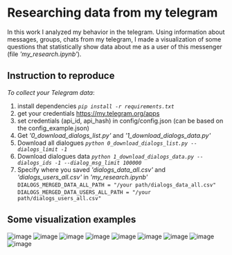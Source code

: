 # Researching data from my telegram
In this work I analyzed my behavior in the telegram. Using information about messages, groups, chats from my telegram, I made a visualization of some questions that statistically show data about me as a user of this messenger (file *'my_research.ipynb'*).
## Instruction to reproduce
*To collect your Telegram data*:
  1. install dependencies *`pip install -r requirements.txt`*
  2. get your credentials https://my.telegram.org/apps
  3. set credentials (api_id, api_hash) in config/config.json (can be based on the config_example.json)
  4. Get *'0_download_dialogs_list.py'* and *'1_download_dialogs_data.py'*
  5. Download all dialogues *`python 0_download_dialogs_list.py --dialogs_limit -1`*
  6. Download dialogues data *`python 1_download_dialogs_data.py --dialogs_ids -1 --dialog_msg_limit 100000`* <br>
  7. Specify where you saved *'dialogs_data_all.csv'* and *'dialogs_users_all.csv'* in *'my_research.ipynb'* <br>
    `DIALOGS_MERGED_DATA_ALL_PATH = "/your path/dialogs_data_all.csv"` <br>
    `DIALOGS_MERGED_DATA_USERS_ALL_PATH = "/your path/dialogs_users_all.csv"`


## Some visualization examples
![image](https://user-images.githubusercontent.com/93377331/166219509-d6c0a000-0f66-4cfe-8a4e-9b3457ae5bb3.png)
![image](https://user-images.githubusercontent.com/93377331/166219640-fce4f6cd-03b3-4559-81e0-0430a6324bb9.png)
![image](https://user-images.githubusercontent.com/93377331/166219670-fcb98db7-6aaa-460a-8ee6-29a727adc16c.png)
![image](https://user-images.githubusercontent.com/93377331/166219683-58e83048-fe55-46ac-8c23-4ffe2f4573e1.png)
![image](https://user-images.githubusercontent.com/93377331/166219694-b0c503a0-d00b-4e46-8d72-8c597f9d55a4.png)
![image](https://user-images.githubusercontent.com/93377331/166219823-e65cc50d-e2e7-4e07-9095-5a6a02fe9957.png)
![image](https://user-images.githubusercontent.com/93377331/166219755-3e6982e4-c8ea-4421-941d-b2baf20e5fc9.png)
![image](https://user-images.githubusercontent.com/93377331/166219801-977f9b45-905a-4b75-811a-32f28a3784c7.png)
![image](https://user-images.githubusercontent.com/93377331/166986137-f5060f6b-e269-4ea6-b949-861efd3e7e73.png)








